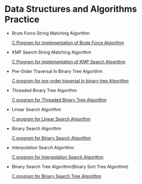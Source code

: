 # Data Structures and Algorithms Practice

- Brute Force String Matching Algorithm
	
	[C Program for implementation of Brute Force Algorithm](https://github.com/monsterhxw/Data-Structures-And-Algorithms-Practice/blob/master/BruteForce/main.c)

- KMP Search String Matching Algorithm
	
	[C Program for implementation of KMP Search Algorithm](https://github.com/monsterhxw/Data-Structures-And-Algorithms-Practice/blob/master/KMPSearch/main.c)

- Pre-Order Traversal In Binary Tree Algorithm
	
	[C program for pre-order traversal in binary tree Algorithm](https://github.com/monsterhxw/Data-Structures-And-Algorithms-Practice/blob/master/PreOrderTraversalInBinaryTreeAlgorithm/main.c)

- Threaded Binary Tree Algorithm
	
	[C program for Threaded Binary Tree Algorithm](https://github.com/monsterhxw/Data-Structures-And-Algorithms-Practice/blob/master/ThreadedBinaryTree/main.c)

- Linear Search Algorithm
	
	[C program for Linear Search Algorithm](https://github.com/monsterhxw/Data-Structures-And-Algorithms-Practice/blob/master/LinearSearch/main.c)
	
- Binary Search Algorithm
	
	[C program for Binary Search Algorithm](https://github.com/monsterhxw/Data-Structures-And-Algorithms-Practice/blob/master/BinarySearch/main.c)

- Interpolation Search Algorithm
	
	[C program for Interpolation Search Algorithm](https://github.com/monsterhxw/Data-Structures-And-Algorithms-Practice/blob/master/InterpolationSearch/main.c)

- Binary Search Tree Algorithm(Binary Sort Tree Algorithm)
	
	[C program for Binary Search Tree Algorithm](https://github.com/monsterhxw/Data-Structures-And-Algorithms-Practice/blob/master/BinarySearchTree/main.c)